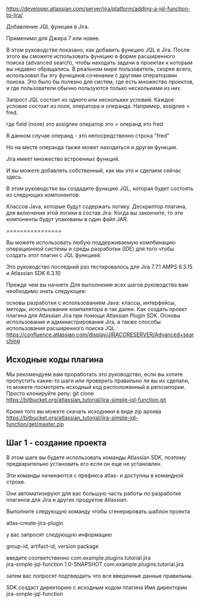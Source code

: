 https://developer.atlassian.com/server/jira/platform/adding-a-jql-function-to-jira/

Добавление JQL функции в Jira.

Применимо для Джира 7 или новее.

В этом руководстве показано,
как добавить функцию JQL в Jira.
После этого вы сможете использовать
функцию в форме расширенного поиска (advanced search),
чтобы находить задачи в проектах
к которым вы недавно обращались.
В реальном мире пользователь,
скорее всего,
использовал бы эту функциюв соченании с другими операторами поиска.
Это было бы полезно для систем,
где есть множество проектов,
и где пользователи
обычно пользуются только несколькими из них.

Запрост JQL состоит из одного или нескольких условий.
Каждое условие состоит из поля, оператора и операнда.
Например, assignee = fred.

где field (поле) это assignee
оператор это = 
операнд это fred

В данном случае операнд - это непосредственно строка "fred"

Но на месте операнда также может находиться и другая функция.

Jira имеет множество встроенных функций.

И вы можете добавлять собственный, как мы это и сделаем сейчас здесь.

В этом руководстве вы создадите функцию JQL,
которая будет состоять из следующих компонентов:

Классов Java, которые будут содержать логику.
Дескриптор плагина, для включения этой логики в состав Jira.
Когда вы закончите, то эти компоненты будут упакованы в один файл JAR.

================

Вы можете использовать любую поддерживаемую компбинацию
операционной системы и среды разработки (IDE)
для того чтобы создать этот плагин с JQL функцией.

Это руководство последний раз тестировалось
для Jira 7.7.1
AMPS 6.3.15 и Atlassian SDK 6.3.10

Прежде чем вы начнете
Для выполнения всех шагов руководства вам необходимо
знать следующее:

основы разработки с использованием Java: классы, интерфейсы, методы,
использование компилятора и так далее.
Как создать проект плагина для Atlassian Jira
при помощи Atlassian Plugin SDK.
Основы использования и администрирования Jira,
а также способы использования расширенного поиска JQL :
https://confluence.atlassian.com/display/JIRACORESERVER/Advanced+searching

## Исходные коды плагина

Мы рекомендуем вам проработать это руководство,
если вы хотите пропустить какие-то шаги
или проверить правильно ли вы их сделали,
то можете посмотреть исходный код расположенный 
в репозитории. 
Просто клонируйте репу:
git clone https://bitbucket.org/atlassian_tutorial/jira-simple-jql-function.git

Кроме того вы можете скачать исходники в виде zip архива
https://bitbucket.org/atlassian_tutorial/jira-simple-jql-function/get/master.zip

## Шаг 1 - создание проекта

В этом шаге вы будете использовать команды Atlassian SDK,
поэтому предварительно установить его если он еще не установлен.

Эти команды начинаются с префикса atlas-
и доступны в командной строке.

Они автоматизируют для вас большую часть работы 
по разработке плагинов для Jira и других продуктов Atlassian.

Выполните следующую команду
чтобы сгенерировать шаблон проекта

atlas-create-jira-plugin

у вас запросят следующую информацию

group-id,
artifact-id,
version
package

введите соответственно
com.example.plugins.tutorial.jira	
jira-simple-jql-function
1.0-SNAPSHOT
com.example.plugins.tutorial.jira

затем вас попросят подтвердить что все введенные данные правильны.

SDK создаст директорию с исходным кодом плагина 
Имя директории 
jira-simple-jql-function





